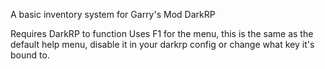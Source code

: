 A basic inventory system for Garry's Mod DarkRP

Requires DarkRP to function
Uses F1 for the menu, this is the same as the default help menu, disable it in your darkrp config or change what key it's bound to.